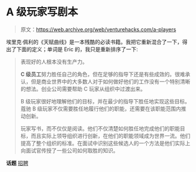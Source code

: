 # A 级玩家写剧本

> 原文：<https://web.archive.org/web/venturehacks.com/a-players>

埃里克·佩利的《天赋曲线》是一本残酷的必读书籍。我把它重新混合了一下，得出了下面的定义；单词是 Eric 的，我只是重新排序了一下:

> 表现好的人根本没有生产力。
> 
> **C 级员工**努力胜任自己的角色，但在足够的指导下还是有些成效的。很难承认，但是商业世界中的大多数人对于如何做好他们的工作没有一个特别清晰的想法。创业公司需要帮助 C 玩家从组织中过渡出来。
> 
> B 级玩家很好地理解他们的目标，并在最少的指导下胜任地实现这些目标。蔻驰 B 级玩家不仅需要胜任地履行他们的职能，还需要在该职能范围内推动创新。
> 
> 玩家写书，而不仅仅是阅读。他们不仅清楚如何胜任地完成他们的职能目标，而且实际上领导组织进行创新，在他们的职能领域成为世界一流。他们提高了整个组织的标准。在面试中识别这些候选人的一个方法是他们实际上向面试官传授了一些公司如何取胜的知识。

**话题** [招聘](https://web.archive.org/web/20220928223527/https://venturehacks.com/topics/recruiting)
